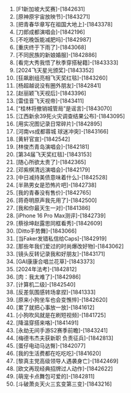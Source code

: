 
1. [F1新加坡大奖赛]-[1842631]
1. [原神原宇宙放映节]-[1843271]
1. [把青春华章写在祖国大地上]-[1843378]
1. [刀郎成都演唱会]-[1842196]
1. [不吃晚饭能减肥吗]-[1842987]
1. [重庆终于下雨了]-[1843068]
1. [不同民族的新娘婚服]-[1842886]
1. [看完大秀我悟了秋季穿搭秘籍]-[1843333]
1. [2024飞天星光颁奖]-[1843352]
1. [狂飙剧组亮相飞天奖红毯]-[1843260]
1. [杨超越说没有圈外朋友]-[1842841]
1. [赵丽颖飞天视后]-[1843396]
1. [雷佳音飞天视帝]-[1843411]
1. [“桂林将撤销城管局”是谣言]-[1843070]
1. [江西新余39死火灾调查结果公布]-[1843095]
1. [用实况图记录日常碎片]-[1842895]
1. [河南vs成都蓉城 球迷冲突]-[1843166]
1. [黄轩官宣]-[1842542]
1. [林俊杰青岛演唱会]-[1842181]
1. [第34届飞天奖红毯]-[1843153]
1. [随心所欲太贵了]-[1842365]
1. [邓紫棋清远演唱会]-[1842179]
1. [中日减持美债意味着什么]-[1842528]
1. [半熟男女是恐怖片吧]-[1842738]
1. [我的青春没有售价]-[1842765]
1. [蒋奇明原声我先用了]-[1842500]
1. [我和你最天生一对]-[1841386]
1. [iPhone 16 Pro Max测评]-[1842739]
1. [蔡徐坤赵露思同框看秀]-[1842609]
1. [Ditto手势舞]-[1843066]
1. [当Faker发错私信给Caps]-[1842919]
1. [那些年我们爱过的时尚爆改好物]-[1843062]
1. [镜头反转记录我和好朋友]-[1843171]
1. [GAI康康合唱兰花草]-[1843373]
1. [2024年法考]-[1842812]
1. [肉：我太难了]-[1842986]
1. [计算机二级]-[1842540]
1. [反差氛围感转场拿捏]-[1841333]
1. [原来小狗坐车也会变憔悴]-[1842620]
1. [累了就把心事放一放]-[1841612]
1. [小狗吹风就是在刷短视频]-[1841725]
1. [降温穿搭来咯]-[1841491]
1. [永劫无间手游S2赛季前瞻]-[1843241]
1. [梅德韦杰夫获新职 负责征兵]-[1842813]
1. [蛋仔电动马达臀]-[1842077]
1. [我的生活费都在吃吃吃]-[1841620]
1. [黎真主党高级领导人遇袭身亡]-[1842469]
1. [欧文再现经典招牌过人动作]-[1842622]
1. [萌宠卡点舞包可爱的]-[1842811]
1. [斗破萧炎天火三玄变第三变]-[1843216]
